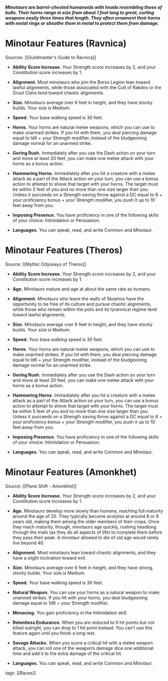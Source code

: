 _**Minotaurs are barrel-chested humanoids with heads resembling those of bulls. Their horns range in size from about 1 foot long to great, curling weapons easily three times that length. They often ornament their horns with metal rings or sheathe them in metal to protect them from damage.**_

# Minotaur Features (Ravnica)

Sources: [[Guildmaster's Guide to Ravnica]]

-   **Ability Score Increase.** Your Strength score increases by 2, and your Constitution score increases by 1.

-   **Alignment.** Most minotaurs who join the Boros Legion lean toward lawful alignments, while those associated with the Cult of Rakdos or the Gruul Clans tend toward chaotic alignments.

-   **Size.** Minotaurs average over 6 feet in height, and they have stocky builds. Your size is Medium.

-   **Speed.** Your base walking speed is 30 feet.

-   **Horns.** Your horns are natural melee weapons, which you can use to make unarmed strikes. If you hit with them, you deal piercing damage equal to ld6 + your Strength modifier, instead of the bludgeoning damage normal for an unarmed strike.

-   **Goring Rush.** Immediately after you use the Dash action on your turn and move at least 20 feet, you can make one melee attack with your horns as a bonus action.

-   **Hammering Horns.** Immediately after you hit a creature with a melee attack as a part of the Attack action on your turn, you can use a bonus action to attempt to shove that target with your horns. The target must be within 5 feet of you and no more than one size larger than you. Unless it succeeds on a Strength saving throw against a DC equal to 8 + your proficiency bonus + your Strength modifier, you push it up to 10 feet away from you.

-   **Imposing Presence.** You have proficiency in one of the following skills of your choice: Intimidation or Persuasion.

-   **Languages.** You can speak, read, and write Common and Minotaur.

# Minotaur Features (Theros)

Source: [[Mythic Odysseys of Theros]]

-   **Ability Score Increase.** Your Strength score increases by 2, and your Constitution score increases by 1.

-   **Age.** Minotaurs mature and age at about the same rate as humans.

-   **Alignment.** Minotaurs who leave the walls of Skophos have the opportunity to be free of its culture and pursue chaotic alignments, while those who remain within the polis and its tyrannical regime tend toward lawful alignments.

-   **Size.** Minotaurs average over 6 feet in height, and they have stocky builds. Your size is Medium.

-   **Speed.** Your base walking speed is 30 feet.

-   **Horns.** Your horns are natural melee weapons, which you can use to make unarmed strikes. If you hit with them, you deal piercing damage equal to ld6 + your Strength modifier, instead of the bludgeoning damage normal for an unarmed strike.

-   **Goring Rush.** Immediately after you use the Dash action on your turn and move at least 20 feet, you can make one melee attack with your horns as a bonus action.

-   **Hammering Horns.** Immediately after you hit a creature with a melee attack as a part of the Attack action on your turn, you can use a bonus action to attempt to shove that target with your horns. The target must be within 5 feet of you and no more than one size larger than you. Unless it succeeds on a Strength saving throw against a DC equal to 8 + your proficiency bonus + your Strength modifier, you push it up to 10 feet away from you.

-   **Imposing Presence.** You have proficiency in one of the following skills of your choice: Intimidation or Persuasion.

-   **Languages.** You can speak, read, and write Common and Minotaur.

# Minotaur Features (Amonkhet)

Source: [[Plane Shift - Amonkhet]]

-   **Ability Score Increase.** Your Strength score increases by 2, and your Constitution score increases by 1.

-   **Age.** Minotaurs develop more slowly than humans, reaching full maturity around the age of 20. They typically become acolytes at around 8 or 9 years old, making them among the older members of their crops. Once they reach maturity, though, minotaurs age quickly, rushing headlong through the trials (as they do all aspects of life) to complete them before they pass their peak. A minotaur allowed to die of old age would rarely live beyond 40.

-   **Alignment.** Most minotaurs lean toward chaotic alignments, and they have a slight inclination toward evil.

-   **Size.** Minotaurs average over 6 feet in height, and they have strong, stocky builds. Your size is Medium.

-   **Speed.** Your base walking speed is 30 feet.

-   **Natural Weapon.** You can use your horns as a natural weapon to make unarmed strikes. If you hit with your horns, you deal bludgeoning damage equal to 1d6 + your Strength modifier.

-   **Menacing.** You gain proficiency in the Intimidation skill.

-   **Relentless Endurance.** When you are reduced to 0 hit points but not killed outright, you can drop to 1 hit point instead. You can’t use this feature again until you finish a long rest.

-   **Savage Attacks.** When you score a critical hit with a melee weapon attack, you can roll one of the weapon’s damage dice one additional time and add it to the extra damage of the critical hit.

-   **Languages.** You can speak, read, and write Common and Minotaur.

tags: [[Races]]